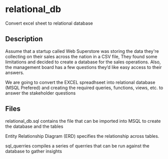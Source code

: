 # relational_db
Convert excel sheet to relational database


## Description
Assume that a startup called Web Superstore was storing the data they're collecting on their sales across the nation in a CSV file, They found some limitations and decided to create a database for the sales operations. Also, the management board has a few questions they’d like easy access to their answers. 

We are going to convert the EXCEL spreadhseet into relational database (MSQL Prefered) and creating the required queries, functions, views, etc.
to answer the stakeholder questions


## Files
relational_db.sql contains the file that can be imported into MSQL to create the database and the tables 

Entity Relationship Diagram (ERD) specifies the relationship across tables.

sql_querries compiles a series of querries that can be run against the database to gather insights 

